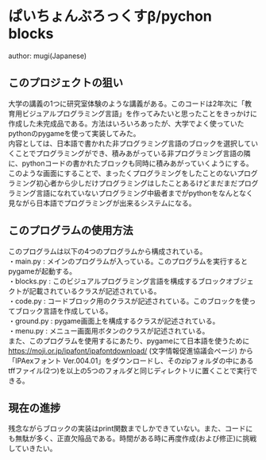 # ぱいちょんぶろっくすβ/pychon blocks
author: mugi(Japanese)

## このプロジェクトの狙い
大学の講義の1つに研究室体験のような講義がある。このコードは2年次に「教育用ビジュアルプログラミング言語」を作ってみたいと思ったことをきっかけに作成した未完成品である。方法はいろいろあったが、大学でよく使っていたpythonのpygameを使って実装してみた。  
内容としては、日本語で書かれた非プログラミング言語のブロックを選択していくことでプログラミングができ、積みあがっている非プログラミング言語の隣に、pythonコードの書かれたブロックも同時に積みあがっていくようにする。このような画面にすることで、まったくプログラミングをしたことのないプログラミング初心者から少しだけプログラミングはしたことあるけどまだまだプログラミング言語になれていないプログラミング中級者までがpythonをなんとなく見ながら日本語でプログラミングが出来るシステムになる。

## このプログラムの使用方法
このプログラムは以下の4つのプログラムから構成されている。  
・main.py   : メインのプログラムが入っている。このプログラムを実行するとpygameが起動する。  
・blocks.py : このビジュアルプログラミング言語を構成するブロックオブジェクトが記載されているクラスが記述されている。  
・code.py   : コードブロック用のクラスが記述されている。このブロックを使ってブロック言語を作成している。  
・ground.py : pygame画面上を構成するクラスが記述されている。  
・menu.py   : メニュー画面用ボタンのクラスが記述されている。  
また、このプログラムを使用するにあたり、pygameにて日本語を使うために https://moji.or.jp/ipafont/ipafontdownload/ (文字情報促進協議会ページ) から「IPAexフォント Ver.004.01」をダウンロードし、そのzipフォルダの中にあるtffファイル(2つ)を以上の5つのフォルダと同じディレクトリに置くことで実行できる。

## 現在の進捗
残念ながらブロックの実装はprint関数までしかできていない。また、コードにも無駄が多く、正直欠陥品である。時間がある時に再度作成(および修正)に挑戦していきたい。
